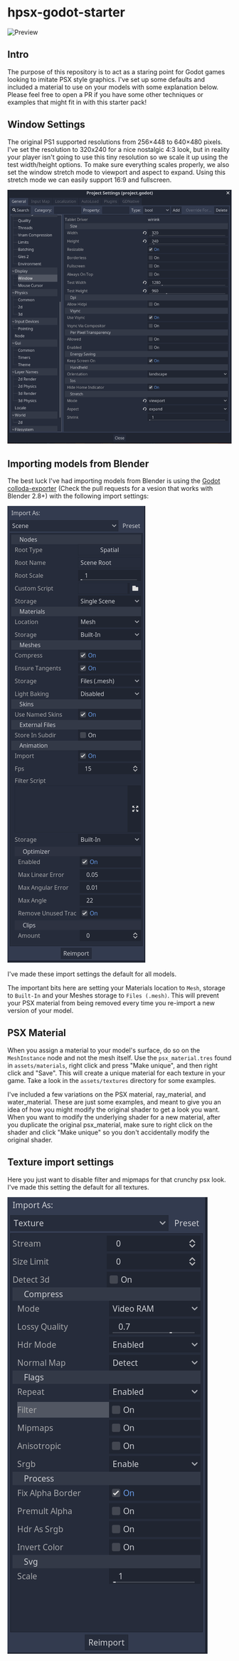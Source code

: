 # hpsx-godot-starter

![Preview](/readme_images/preview.gif)

## Intro
The purpose of this repository is to act as a staring point for Godot games looking to imitate PSX style graphics. I've set up some defaults and included a material to use on your models with some
explanation below. Please feel free to open a PR if you have some other techniques or examples that might fit in with this starter pack! 

## Window Settings

The original PS1 supported resolutions from 256×448 to 640×480 pixels. I've set the resolution to 320x240 for a nice nostalgic 4:3 look, 
but in reality your player isn't going to use this tiny resolution so we scale it up using the test width/height options. To make sure everything
scales properly, we also set the window stretch mode to viewport and aspect to expand. Using this stretch mode we can easily support 16:9 and fullscreen.

![Window settings](/readme_images/window_setting.png)

## Importing models from Blender

The best luck I've had importing models from Blender is using the [Godot colloda-exporter](https://github.com/godotengine/collada-exporter) (Check the pull requests for a vesion that works with Blender 2.8+)
with the following import settings:

![Model import settings](/readme_images/model_import_setting.png)

I've made these import settings the default for all models.

The important bits here are setting your Materials location to `Mesh`, storage to `Built-In` and your Meshes storage to `Files (.mesh)`. This will prevent your PSX material from being removed every
time you re-import a new version of your model.

## PSX Material
When you assign a material to your model's surface, do so on the `MeshInstance` node and not the mesh itself. Use the `psx_material.tres` found in `assets/materials`, right click and press "Make unique", and then right click and "Save". 
This will create a unique material for each texture in your game. Take a look in the `assets/textures` directory for some examples.

I've included a few variations on the PSX material, ray_material, and water_material. These are just some examples, and meant to give you an idea of how you might modify the original shader to get a look you want.
When you want to modify the underlying shader for a new material, after you duplicate the original psx_material, make sure to right click on the shader and click "Make unique" so you don't accidentally modify
the original shader.

## Texture import settings

Here you just want to disable filter and mipmaps for that crunchy psx look. I've made this setting the default for all textures.

![Texture import settings](/readme_images/texture_import_setting.png)
